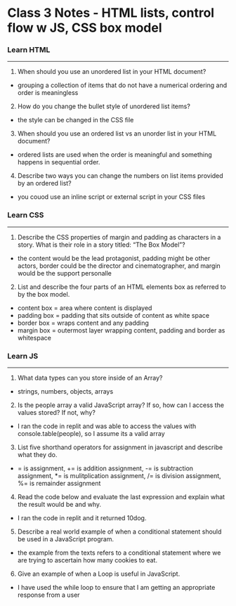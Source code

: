 # Class 3 Notes - HTML lists, control flow w JS, CSS box model

### Learn HTML

---

1. When should you use an unordered list in your HTML document?

- grouping a collection of items that do not have a numerical ordering and order is meaningless

2. How do you change the bullet style of unordered list items?

- the style can be changed in the CSS file

3. When should you use an ordered list vs an unorder list in your HTML document?

- ordered lists are used when the order is meaningful and something happens in sequential order.

4. Describe two ways you can change the numbers on list items provided by an ordered list?

- you couod use an inline script or external script in your CSS files

### Learn CSS

---

1. Describe the CSS properties of margin and padding as characters in a story. What is their role in a story titled: “The Box Model”?

- the content would be the lead protagonist, padding might be other actors, border could be the director and cinematographer, and margin would be the support personalle

2. List and describe the four parts of an HTML elements box as referred to by the box model.

- content box = area where content is displayed
- padding box = padding that sits outside of content as white space
- border box = wraps content and any padding
- margin box = outermost layer wrapping content, padding and border as whitespace

### Learn JS

---

1. What data types can you store inside of an Array?

- strings, numbers, objects, arrays

2. Is the people array a valid JavaScript array? If so, how can I access the values stored? If not, why?

- I ran the code in replit and was able to access the values with console.table(people), so I assume its a valid array

3. List five shorthand operators for assignment in javascript and describe what they do.

- = is assignment, += is addition assignment, -= is subtraction assignment, *= is mulitplication assignment, /= is division assignment, %= is remainder assignment

4. Read the code below and evaluate the last expression and explain what the result would be and why.

- I ran the code in replit and it returned 10dog.

5. Describe a real world example of when a conditional statement should be used in a JavaScript program.

- the example from the texts refers to a conditional statement where we are trying to ascertain how many cookies to eat.   

6. Give an example of when a Loop is useful in JavaScript.

- I have used the while loop to ensure that I am getting an appropriate response from a user
